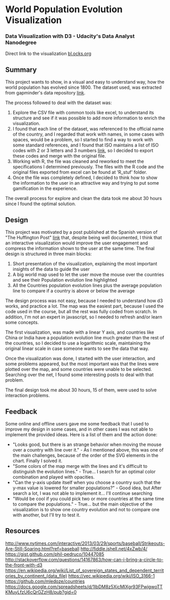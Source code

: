 # World Population Evolution Visualization
### Data Visualization with D3 - Udacity's Data Analyst Nanodegree

Direct link to the visualization [bl.ocks.org](http://bl.ocks.org/altrome/raw/ae6d6aa352f08ea339300cd38f5a8c9d/)

## Summary

This project wants to show, in a visual and easy to understand way, how the world population has evolved since 1800. The dataset used, was extracted from gapminder's data repository [link](https://docs.google.com/spreadsheets/d/1IbDM8z5XicMIXgr93FPwjgwoTTKMuyLfzU6cQrGZzH8/pub?gid=0).

The process followed to deal with the dataset was:

1. Explore the CSV file with common tools like excel, to understand its structure and see if it was possible to add more information to enrich the visualization. 
2. I found that each line of the dataset, was referenced to the official name of the country, and I regarded that work with names, in some cases with spaces, would be a problem, so I started to find a way to work with some standard references, and I found that ISO maintains a list of ISO codes with 2 or 3 letters and 3 numbers [link](https://en.wikipedia.org/wiki/List_of_sovereign_states_and_dependent_territories_by_continent_(data_file)), so I decided to export these codes and merge with the original file. 
3. Working with R, the file was cleaned and reworked to meet the specifications I determined previously. The files with the R code and the original files exported from excel can be found at 'R_stuf' folder.
4. Once the file was completely defined, I decided to think how to show the information to the user in an attractive way and trying to put some gamification in the experience.

The overall process for explore and clean the data took me about 30 hours since I found the optimal solution.

## Design

This project was motivated by a post published at the Spanish version of "The Huffington Post" [link](http://www.huffingtonpost.es/ansgar-seyfferth/la-poblacion-mundial-crec_b_9605508.html?ncid=tweetlnkeshpmg00000001) that, despite being well documented, I think that an interactive visualization would improve the user engagement and compress the information shown to the user at the same time. The final design is structured in three main blocks:

1. Short presentation of the visualization, explaining the most important insights of the data to guide the user
2. A big world map used to let the user move the mouse over the countries and see their Population evolution line highlighted 
3. All the Countries population evolution lines plus the average population line to compare if a country is above or below the average

The design process was not easy, because I needed to understand how d3 works, and practice a lot. The map was the easiest part, because I used the code used in the course, but all the rest was fully coded from scratch. In addition, I'm not an expert in javascript, so I needed to refresh and/or learn some concepts.

The first visualization, was made with a linear Y axis, and countries like China or India have a population evolution line much greater than the rest of the countries, so I decided to use a logarithmic scale, maintaining the original linear scale in case someone wants to see the data that way.

Once the visualization was done, I started with the user interaction, and some problems appeared, but the most important was that the lines were plotted over the map, and some countries were unable to be selected. Searching over the net, I found some interesting posts to deal with that problem.

The final design took me about 30 hours, 15 of them, were used to solve interaction problems.

## Feedback

Some online and offline users gave me some feedback that I used to improve my design in some cases, and in other cases I was not able to implement the provided ideas. Here is a list of them and the action done:

* "Looks good, but there is an strange behavior when moving the mouse over a country with line over it." - As I mentioned above, this was one of the main challenges, because of the order of the SVG elements in the chart. Finally I solved it.
* "Some colors of the map merge with the lines and it's difficult to distinguish the evolution lines." - True... I search for an optimal color combination and played with opacities. 
* "Can the y-axis update itself when you choose a country such that the y-max value is lowered for smaller populations?" - Good idea, but After search a lot, I was not able to implement it... I'll continue searching
* "Would be cool if you could pick two or more countries at the same time to compare the populations." - True... but the main objective of the visualization is to show one country evolution and not to compare one with another, but I'll try to test it.

## Resources

http://www.nytimes.com/interactive/2013/03/29/sports/baseball/Strikeouts-Are-Still-Soaring.html?ref=baseball 
http://fiddle.jshell.net/4xZwb/4/
https://gist.github.com/phil-pedruco/10447085
http://stackoverflow.com/questions/14167863/how-can-i-bring-a-circle-to-the-front-with-d3
https://en.wikipedia.org/wiki/List_of_sovereign_states_and_dependent_territories_by_continent_(data_file)
https://vec.wikipedia.org/wiki/ISO_3166-1
https://github.com/mledoze/countries
https://docs.google.com/spreadsheets/d/1IbDM8z5XicMIXgr93FPwjgwoTTKMuyLfzU6cQrGZzH8/pub?gid=0
